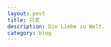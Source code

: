 ```yaml
---
layout: post
title: 只言
description: Die Liebe zu Welt.
category: blog
---
```






[Life-note]:    http://Life-note.github.io  "Life-note"
